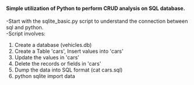 #### Simple utilization of Python to perform CRUD analysis on SQL database.

-Start with the sqlite_basic.py script to understand the connection between sql and python.  
-Script involves:  
1. Create a database (vehicles.db)
2. Create a Table 'cars', Insert values into 'cars'
3. Update the values in 'cars'
4. Delete the records or fields in 'cars'
5. Dump the data into SQL format (cat cars.sql)
6. python sqlite import data
